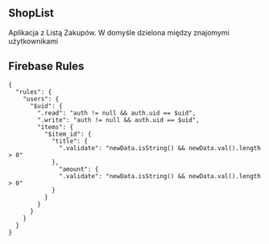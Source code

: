 ## ShopList
Aplikacja z Listą Zakupów. W domyśle dzielona między znajomymi użytkownikami

## Firebase Rules
```
{
  "rules": {
    "users": {
      "$uid": {
        ".read": "auth != null && auth.uid == $uid",
        ".write": "auth != null && auth.uid == $uid",
        "items": {
          "$item_id": {
            "title": {
              ".validate": "newData.isString() && newData.val().length > 0"
            },
              "amount": {
              ".validate": "newData.isString() && newData.val().length > 0"
            }
          }
        }
      }
    }
  }
}
```
